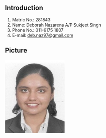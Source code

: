 ## Introduction
1. Matric No.: 281843
1. Name: Deborah Nazarena A/P Sukjeet Singh
1. Phone No.: 011-6175 1807
1. E-mail: deb.naz97@gmail.com


## Picture
![My Picture](passport_size_photo.jpg "My Picture")